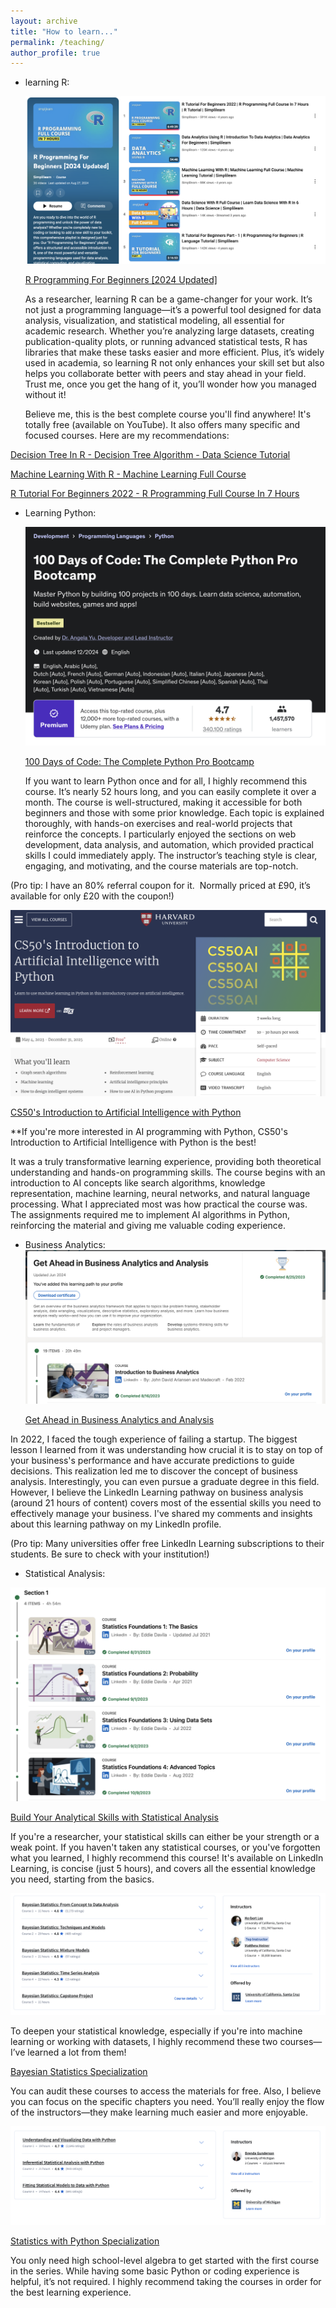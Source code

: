 ```yaml
---
layout: archive
title: "How to learn..."
permalink: /teaching/
author_profile: true
---
```





* learning R:
  
  ![Editing a markdown file for a talk](/images/1.png)
  
  [R Programming For Beginners [2024 Updated]](https://www.youtube.com/playlist?list=PLEiEAq2VkUUKAw0aAJ1W4jpZ1q9LpX4yG)

  As a researcher, learning R can be a game-changer for your work. It’s not just a programming language—it’s a powerful tool designed for data analysis, visualization, and statistical modeling, all essential for academic research. Whether you’re analyzing large datasets, creating publication-quality plots, or running advanced statistical tests, R has libraries that make these tasks easier and more efficient. Plus, it’s widely used in academia, so learning R not only enhances your skill set but also helps you collaborate better with peers and stay ahead in your field. Trust me, once you get the hang of it, you’ll wonder how you managed without it!

  Believe me, this is the best complete course you'll find anywhere! It's totally free (available on YouTube). It also offers many specific and focused courses. Here are my recommendations:

[Decision Tree In R - Decision Tree Algorithm - Data Science Tutorial](https://www.youtube.com/watch?v=HmEPCEXn-ZM&list=PLEiEAq2VkUUKAw0aAJ1W4jpZ1q9LpX4yG&index=16)

[Machine Learning With R - Machine Learning Full Course](https://www.youtube.com/watch?v=6dEUTmoXz0w&list=PLEiEAq2VkUUKAw0aAJ1W4jpZ1q9LpX4yG&index=4)

[R Tutorial For Beginners 2022 - R Programming Full Course In 7 Hours](https://www.youtube.com/watch?v=KlsYCECWEWE&list=PLEiEAq2VkUUKAw0aAJ1W4jpZ1q9LpX4yG&index=2)



* Learning Python:
  
   ![Editing a markdown file for a talk](/images/2.png)

  [100 Days of Code: The Complete Python Pro Bootcamp](https://www.udemy.com/course/100-days-of-code/?utm_source=adwords&utm_medium=udemyads&utm_campaign=MX_FF-CONV_GB_Search-NB_Keyword_Alpha_la.EN_Google&campaigntype=Search&portfolio=GreatBritain&language=EN&product=Course&test=&audience=Keyword&topic=Python&priority=Alpha&funnel=Conversion&utm_content=&utm_term=_._ag_158764601497_._ad_707601457906_._kw_python+free+course_._de_c_._dm__._pl__._ti_kwd-298564862288_._li_9045886_._pd__._&matchtype=b&gad_source=1&gclid=CjwKCAiApY-7BhBjEiwAQMrrET6TDeZUUMNsoQsa0fUmwjxboxkto7q8-6p9GY6tr_T_KXwkHV4pzRoC77AQAvD_BwE&couponCode=ST21MT121624)
 
  
    If you want to learn Python once and for all, I highly recommend this course. It’s nearly 52 hours long, and you can easily complete it     over a month. The course is well-structured, making it accessible for both beginners and those with some prior knowledge. Each topic is     explained thoroughly, with hands-on exercises and real-world projects that reinforce the concepts. I particularly enjoyed the sections on     web development, data analysis, and automation, which provided practical skills I could immediately apply. The instructor’s teaching style   is clear, engaging, and motivating, and the course materials are top-notch.


(Pro tip: I have an 80% referral coupon for it.  Normally priced at £90, it’s available for only £20 with the coupon!)

![Editing a markdown file for a talk](/images/3.png)

  [CS50's Introduction to Artificial Intelligence with Python](https://pll.harvard.edu/course/cs50s-introduction-artificial-intelligence-python)

**If you're more interested in AI programming with Python, CS50's Introduction to Artificial Intelligence with Python is the best! 

It was a truly transformative learning experience, providing both theoretical understanding and hands-on programming skills. The course begins with an introduction to AI concepts like search algorithms, knowledge representation, machine learning, neural networks, and natural language processing. What I appreciated most was how practical the course was. The assignments required me to implement AI algorithms in Python, reinforcing the material and giving me valuable coding experience.


* Business Analytics:
    ![Editing a markdown file for a talk](/images/4.png)

  [Get Ahead in Business Analytics and Analysis](https://www.linkedin.com/learning/paths/build-your-analytical-skills-with-statistical-analysis?u=108866162)

In 2022, I faced the tough experience of failing a startup. The biggest lesson I learned from it was understanding how crucial it is to stay on top of your business's performance and have accurate predictions to guide decisions. This realization led me to discover the concept of business analysis.
Interestingly, you can even pursue a graduate degree in this field. However, I believe the LinkedIn Learning pathway on business analysis (around 21 hours of content) covers most of the essential skills you need to effectively manage your business.
I've shared my comments and insights about this learning pathway on my LinkedIn profile.


(Pro tip: Many universities offer free LinkedIn Learning subscriptions to their students. Be sure to check with your institution!)


* Statistical Analysis:

![Editing a markdown file for a talk](/images/5.png)

  [Build Your Analytical Skills with Statistical Analysis](https://www.linkedin.com/learning/paths/build-your-analytical-skills-with-statistical-analysis?u=108866162)



If you're a researcher, your statistical skills can either be your strength or a weak point.
If you haven't taken any statistical courses, or you've forgotten what you learned, I highly recommend this course!
It's available on LinkedIn Learning, is concise (just 5 hours), and covers all the essential knowledge you need, starting from the basics.


 ![Editing a markdown file for a talk](/images/6.png)


To deepen your statistical knowledge, especially if you're into machine learning or working with datasets, I highly recommend these two courses—I’ve learned a lot from them!

[Bayesian Statistics Specialization](https://www.coursera.org/specializations/bayesian-statistics)


You can audit these courses to access the materials for free. Also, I believe you can focus on the specific chapters you need. You’ll really enjoy the flow of the instructors—they make learning much easier and more enjoyable.

 ![Editing a markdown file for a talk](/images/7.png)


[Statistics with Python Specialization](https://www.coursera.org/specializations/statistics-with-python)

You only need high school-level algebra to get started with the first course in the series. While having some basic Python or coding experience is helpful, it’s not required. I highly recommend taking the courses in order for the best learning experience.









  
  
